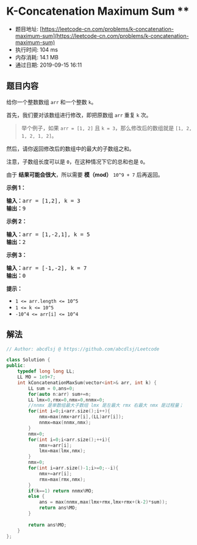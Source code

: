 # K-Concatenation Maximum Sum **
- 题目地址: [https://leetcode-cn.com/problems/k-concatenation-maximum-sum](https://leetcode-cn.com/problems/k-concatenation-maximum-sum)
- 执行时间: 104 ms
- 内存消耗: 14.1 MB
- 通过日期: 2019-09-15 16:11

## 题目内容
<p>给你一个整数数组 <code>arr</code> 和一个整数 <code>k</code>。</p>

<p>首先，我们要对该数组进行修改，即把原数组 <code>arr</code> 重复 <code>k</code> 次。</p>

<blockquote>
<p>举个例子，如果 <code>arr = [1, 2]</code> 且 <code>k = 3</code>，那么修改后的数组就是 <code>[1, 2, 1, 2, 1, 2]</code>。</p>
</blockquote>

<p>然后，请你返回修改后的数组中的最大的子数组之和。</p>

<p>注意，子数组长度可以是 <code>0</code>，在这种情况下它的总和也是 <code>0</code>。</p>

<p>由于 <strong>结果可能会很大</strong>，所以需要 <strong>模（mod）</strong> <code>10^9 + 7</code> 后再返回。 </p>



<p><strong>示例 1：</strong></p>

<pre><strong>输入：</strong>arr = [1,2], k = 3
<strong>输出：</strong>9
</pre>

<p><strong>示例 2：</strong></p>

<pre><strong>输入：</strong>arr = [1,-2,1], k = 5
<strong>输出：</strong>2
</pre>

<p><strong>示例 3：</strong></p>

<pre><strong>输入：</strong>arr = [-1,-2], k = 7
<strong>输出：</strong>0
</pre>



<p><strong>提示：</strong></p>

<ul>
	<li><code>1 <= arr.length <= 10^5</code></li>
	<li><code>1 <= k <= 10^5</code></li>
	<li><code>-10^4 <= arr[i] <= 10^4</code></li>
</ul>


## 解法
```cpp
// Author: abcdlsj @ https://github.com/abcdlsj/Leetcode

class Solution {
public:
    typedef long long LL;
    LL MO = 1e9+7;
    int kConcatenationMaxSum(vector<int>& arr, int k) {
        LL sum = 0,ans=0;
        for(auto n:arr) sum+=n;
        LL lmx=0,rmx=0,nmx=0,nnmx=0;
        //nnmx 是单数组最大子数组 lmx 是左最大 rmx 右最大 nmx 是过程量；
        for(int i=0;i<arr.size();i++){
            nmx=max(nmx+arr[i],(LL)arr[i]);
            nnmx=max(nnmx,nmx);
        }
        nmx=0;
        for(int i=0;i<arr.size();++i){
            nmx+=arr[i];
            lmx=max(lmx,nmx);
        }
        nmx=0;
        for(int i=arr.size()-1;i>=0;--i){
            nmx+=arr[i];
            rmx=max(rmx,nmx);
        }
        if(k==1) return nnmx%MO;
        else {
            ans = max(nnmx,max(lmx+rmx,lmx+rmx+(k-2)*sum));
            return ans%MO;
        }
        
        return ans%MO;
    }
};

```